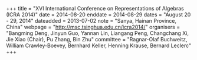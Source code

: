 +++
title = "XVI International Conference on Representations of Algebras (ICRA 2014)"
date = 2014-08-20
enddate = 2014-08-29
dates = "August 20 - 29, 2014"
dateadded = 2013-07-02
note = "Sanya, Hainan Province, China"
webpage = "http://msc.tsinghua.edu.cn/icra2014/"
organisers = "Bangming Deng, Jinyun Guo, Yannan Lin, Liangang Peng, Changchang Xi, Jie Xiao (Chair), Pu Zhang, Bin Zhu"
committee = "Ragnar-Olaf Buchweitz, William Crawley-Boevey, Bernhard Keller, Henning Krause, Bernard Leclerc"
+++
